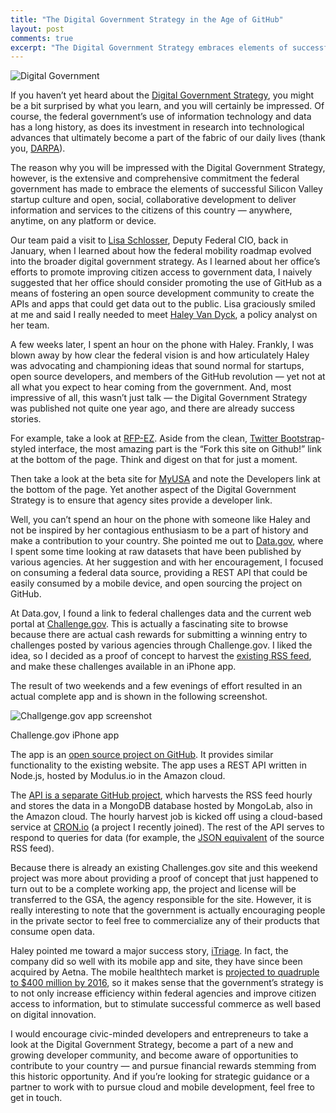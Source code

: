 ```yaml
---
title: "The Digital Government Strategy in the Age of GitHub"
layout: post
comments: true
excerpt: "The Digital Government Strategy embraces elements of successful Silicon Valley startups and the GitHub revolution to improve access to data."
---
```


![Digital Government](/assets/img/digitalgov2-150x150.png "Digital Government")

If you haven’t yet heard about the [Digital Government Strategy](https://www.whitehouse.gov/sites/default/files/omb/egov/digital-government/digital-government-strategy.pdf), you might be a bit surprised by what you learn, and you will certainly be impressed. Of course, the federal government’s use of information technology and data has a long history, as does its investment in research into technological advances that ultimately become a part of the fabric of our daily lives (thank you, [DARPA](https://www.darpa.mil/WorkArea/DownloadAsset.aspx?id=2554)).

The reason why you will be impressed with the Digital Government Strategy, however, is the extensive and comprehensive commitment the federal government has made to embrace the elements of successful Silicon Valley startup culture and open, social, collaborative development to deliver information and services to the citizens of this country — anywhere, anytime, on any platform or device.

Our team paid a visit to [Lisa Schlosser](https://dorobekinsider.com/2011/06/01/dorobekinsider-kundra-names-schlosser-as-deputy-federal-cio/), Deputy Federal CIO, back in January, when I learned about how the federal mobility roadmap evolved into the broader digital government strategy. As I learned about her office’s efforts to promote improving citizen access to government data, I naively suggested that her office should consider promoting the use of GitHub as a means of fostering an open source development community to create the APIs and apps that could get data out to the public. Lisa graciously smiled at me and said I really needed to meet [Haley Van Dyck](https://fcw.com/articles/2012/09/30/rising-star-van-dyck-haley.aspx), a policy analyst on her team.

A few weeks later, I spent an hour on the phone with Haley. Frankly, I was blown away by how clear the federal vision is and how articulately Haley was advocating and championing ideas that sound normal for startups, open source developers, and members of the GitHub revolution — yet not at all what you expect to hear coming from the government. And, most impressive of all, this wasn’t just talk — the Digital Government Strategy was published not quite one year ago, and there are already success stories.

For example, take a look at [RFP-EZ](https://rfpez.sba.gov/). Aside from the clean, [Twitter Bootstrap](https://getbootstrap.com/)-styled interface, the most amazing part is the “Fork this site on Github!” link at the bottom of the page. Think and digest on that for just a moment.

Then take a look at the beta site for [MyUSA](https://my.usa.gov/) and note the Developers link at the bottom of the page. Yet another aspect of the Digital Government Strategy is to ensure that agency sites provide a developer link.

Well, you can’t spend an hour on the phone with someone like Haley and not be inspired by her contagious enthusiasm to be a part of history and make a contribution to your country. She pointed me out to [Data.gov](https://www.data.gov/), where I spent some time looking at raw datasets that have been published by various agencies. At her suggestion and with her encouragement, I focused on consuming a federal data source, providing a REST API that could be easily consumed by a mobile device, and open sourcing the project on GitHub.

At Data.gov, I found a link to federal challenges data and the current web portal at [Challenge.gov](https://challenge.gov/). This is actually a fascinating site to browse because there are actual cash rewards for submitting a winning entry to challenges posted by various agencies through Challenge.gov. I liked the idea, so I decided as a proof of concept to harvest the [existing RSS feed](https://challenge.gov/api/challenges.xml), and make these challenges available in an iPhone app.

The result of two weekends and a few evenings of effort resulted in an actual complete app and is shown in the following screenshot.

![Challgenge.gov app screenshot](/assets/img/challengegov-screenshot-sm.png "Challenge.gov app screenshot")

Challenge.gov iPhone app

The app is an [open source project on GitHub](https://github.com/subfuzion/challenge-ios). It provides similar functionality to the existing website. The app uses a REST API written in Node.js, hosted by Modulus.io in the Amazon cloud.

The [API is a separate GitHub project](https://github.com/subfuzion/challenge-api), which harvests the RSS feed hourly and stores the data in a MongoDB database hosted by MongoLab, also in the Amazon cloud. The hourly harvest job is kicked off using a cloud-based service at [CRON.io](https://cron.io/) (a project I recently joined). The rest of the API serves to respond to queries for data (for example, the [JSON equivalent](https://challengeapi-7312.onmodulus.net/challenges) of the source RSS feed).

Because there is already an existing Challenges.gov site and this weekend project was more about providing a proof of concept that just happened to turn out to be a complete working app, the project and license will be transferred to the GSA, the agency responsible for the site. However, it is really interesting to note that the government is actually encouraging people in the private sector to feel free to commercialize any of their products that consume open data.

Haley pointed me toward a major success story, [iTriage](https://www.itriagehealth.com/). In fact, the company did so well with its mobile app and site, they have since been acquired by Aetna. The mobile healthtech market is [projected to quadruple to $400 million by 2016](https://techcrunch.com/2011/12/16/aetna-itriage-healthagen/), so it makes sense that the government’s strategy is to not only increase efficiency within federal agencies and improve citizen access to information, but to stimulate successful commerce as well based on digital innovation.

I would encourage civic-minded developers and entrepreneurs to take a look at the Digital Government Strategy, become a part of a new and growing developer community, and become aware of opportunities to contribute to your country — and pursue financial rewards stemming from this historic opportunity. And if you’re looking for strategic guidance or a partner to work with to pursue cloud and mobile development, feel free to get in touch.
